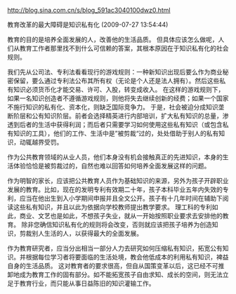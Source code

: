 http://blog.sina.com.cn/s/blog_591ac3040100dwz0.html

教育改革的最大障碍是知识私有化 (2009-07-27 13:54:44)

教育的目的是培养全面发展的人，改善他的生活品质。
但具体应该怎么做呢，人们从教育工作者那里找不到什么可信赖的答案，其根本原因在于知识私有化的社会规则。

我们先从公司法、专利法看看现行的游戏规则：一种新知识出现后要么作为商业秘密保留，要么通过专利法公布其所有权（无论是个人还是法人拥有）。然后这些私有知识必须货币化才能交易、许可、入股，转变成收入。
在这样的游戏规则下，如果一名知识创造者不遵循游戏规则，则他将失去继续创新的经费；如果一个国家不施行知识的私有化、资本化，则缺乏国际竞争力。
于是，社会被迫分成知识垄断阶层和公有知识阶层。前者会选择精英进行内部培训，扩大私有知识的总量，渗透到后者的生活中获得利润；而后者只需要学习如何使用这些私有知识（或包含私有知识的工具），他们的工作、生活中是”被剪裁“过的，处处借助于别人的私有知识，动辄越界受罚。

作为公共教育领域的从业人员，他们本身没有机会接触真正的先进知识，本身的生活体验恰恰是被剪裁过的，自然也难以回答如何培养全面发展这样的问题。

作为明智的家长，应该把公共教育人员作为基础知识的来源，另外为孩子开辟职业发展的教育。比如，现在的发明专利有效期二十年，孩子本科毕业五年内失效的专利，应当在他出生到入小学期间申报并且全文公开。孩子有十几年时间在辅助下阅读这些私有知识，并且以此为依据向学校教师提出教学要求。
理工科的专利如此，商业、文艺也是如此，不想孩子失业，就从一开始按照职业要求去安排他的教育。
除非您确信知识私有化的规则将会改变，否则就应该把孩子培养为创造知识，剪裁别人生活的人，以获得最大的全面发展。

作为教育研究者，应当分出相当一部分人力去研究如何压缩私有知识，拓宽公有知识。并根据每位学习者将要面临的生活处境，教会他低成本的利用私有知识，裨益自身的生活品质。
这对教育者的要求很高，但自从国策变革以后，这已经不可推卸地成为教育工作的固有部分。如不能拓宽孩子自由求知、成长的空间，则无法立足于教育行业，而只能从事日益陈旧的知识灌输工作。